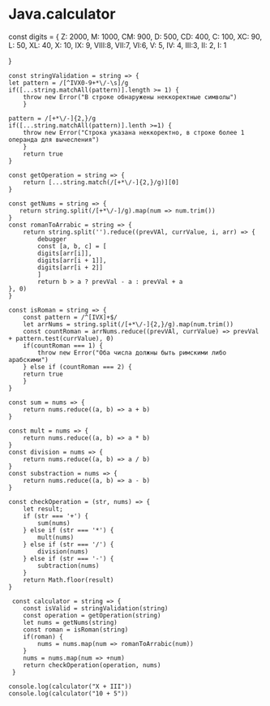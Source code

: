 # Java.calculator
 
const digits = {
    Z: 2000,
    M: 1000,
    CM: 900,
    D: 500,
    CD: 400,
    C: 100,
    XC: 90,
    L: 50,
    XL: 40,
    X: 10,
    IX: 9,
    VIII:8,
    VII:7,
    VI:6,
    V: 5,
    IV: 4,
    III:3,
    II: 2,
    I: 1

}

    const stringValidation = string => {
    let pattern = /[^IVX0-9+*\/-\s]/g
    if([...string.matchAll(pattern)].length >= 1) {
        throw new Error("В строке обнаружены неккоректные символы")
        }
    
    pattern = /[+*\/-]{2,}/g
    if([...string.matchAll(pattern)].lenth >=1) {
        throw new Error("Строка указана неккоректно, в строке более 1 операнда для вычесления")
        }
        return true
    }
    
    const getOperation = string => {
        return [...string.match(/[+*\/-]{2,}/g)][0]
    }

    const getNums = string => {
       return string.split(/[+*\/-]/g).map(num => num.trim())
    }
    const romanToArrabic = string => {
        return string.split('').reduce((prevVAl, currValue, i, arr) => {
            debugger
            const [a, b, c] = [
            digits[arr[i]],
            digits[arr[i + 1]],
            digits[arr[i + 2]]
            ]
            return b > a ? prevVal - a : prevVal + a
    }, 0)
    }

    const isRoman = string => {
        const pattern = /^[IVX]+$/
        let arrNums = string.split(/[+*\/-]{2,}/g).map(num.trim())
        const countRoman = arrNums.reduce((prevVAl, currValue) => prevVal + pattern.test(currValue), 0)
        if(countRoman === 1) {
            throw new Error("Оба числа должны быть римскими либо арабскими")
        } else if (countRoman === 2) {
        return true 
        }
    } 

    const sum = nums => {
        return nums.reduce((a, b) => a + b)
    }

    const mult = nums => {
        return nums.reduce((a, b) => a * b)
    }
    const division = nums => {
        return nums.reduce((a, b) => a / b)
    }
    const substraction = nums => {
        return nums.reduce((a, b) => a - b)
    }

    const checkOperation = (str, nums) => {
        let result;
        if (str === '+') {
            sum(nums)
        } else if (str === '*') {
            mult(nums)
        } else if (str === '/') {
            division(nums)
        } else if (str === '-') {
            subtraction(nums)
        }
        return Math.floor(result)
    }

     const calculator = string => {
        const isValid = stringValidation(string)
        const operation = getOperation(string)
        let nums = getNums(string)
        const roman = isRoman(string)
        if(roman) {
            nums = nums.map(num => romanToArrabic(num))
        }
        nums = nums.map(num => +num)
        return checkOperation(operation, nums)
     }

    console.log(calculator("X + III"))
    console.log(calculator("10 + 5")) 
    
